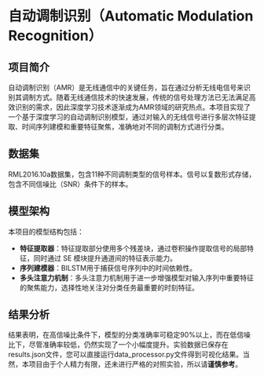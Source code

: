 # 自动调制识别（Automatic Modulation Recognition）

## 项目简介
自动调制识别（AMR）是无线通信中的关键任务，旨在通过分析无线电信号来识别其调制方式。随着无线通信技术的快速发展，传统的信号处理方法已无法满足高效识别的需求，因此深度学习技术逐渐成为AMR领域的研究热点。本项目实现了一个基于深度学习的自动调制识别模型，通过对输入的无线信号进行多层次特征提取、时间序列建模和重要特征聚焦，准确地对不同的调制方式进行分类。

## 数据集

RML2016.10a数据集，包含11种不同调制类型的信号样本。信号以复数形式存储，包含不同信噪比（SNR）条件下的样本。

## 模型架构

本项目的模型结构包括：
- **特征提取器**：特征提取部分使用多个残差块，通过卷积操作提取信号的局部特征，同时通过 SE 模块提升通道间的特征表示能力。
- **序列建模器**：BILSTM用于捕获信号序列中的时间依赖性。
- **多头注意力机制**：多头注意力机制用于进一步增强模型对输入序列中重要特征的聚焦能力，选择性地关注对分类任务最重要的时刻特征。

## 结果分析

结果表明，在高信噪比条件下，模型的分类准确率可稳定90%以上，而在低信噪比下，尽管准确率较低，仍然实现了一个小幅度提升。实验数据已保存在results.json文件，您可以直接运行data_processor.py文件得到可视化结果。当然，本项目由于个人精力有限，还未进行严格的对照实验，所以请**谨慎参考**。
